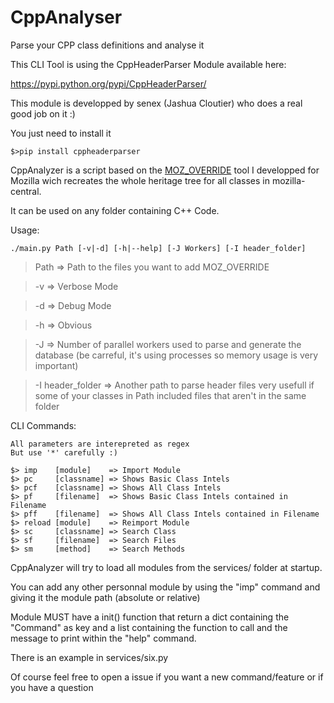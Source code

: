CppAnalyser
===========

Parse your CPP class definitions and analyse it

This CLI Tool is using the CppHeaderParser Module available here:

https://pypi.python.org/pypi/CppHeaderParser/

This module is developped by senex (Jashua Cloutier) who does a real good job on it :)

You just need to install it
```
$>pip install cppheaderparser
```

CppAnalyzer is a script based on the [MOZ_OVERRIDE](https://github.com/Sixdsn/MOZ_OVERRIDE) tool
I developped for Mozilla wich recreates the whole heritage tree for all classes in mozilla-central.

It can be used on any folder containing C++ Code.

Usage:

`./main.py Path [-v|-d] [-h|--help] [-J Workers] [-I header_folder]`

> Path		  => Path to the files you want to add MOZ_OVERRIDE

> -v 		  => Verbose Mode

> -d 		  => Debug Mode

> -h		  => Obvious

> -J      => Number of parallel workers used to parse and generate the database (be carreful, it's using processes so memory usage is very important)

> -I header_folder  => Another path to parse header files very usefull if some of your classes in Path included files that aren't in the same folder


CLI Commands:

```
All parameters are interepreted as regex
But use '*' carefully :)

$> imp    [module]    => Import Module
$> pc     [classname] => Shows Basic Class Intels
$> pcf    [classname] => Shows All Class Intels
$> pf     [filename]  => Shows Basic Class Intels contained in Filename
$> pff    [filename]  => Shows All Class Intels contained in Filename
$> reload [module]    => Reimport Module
$> sc     [classname] => Search Class
$> sf     [filename]  => Search Files
$> sm     [method]    => Search Methods
```
CppAnalyzer will try to load all modules from the services/ folder at startup.

You can add any other personnal module by using the "imp" command and giving it the module path (absolute or relative)

Module MUST have a init() function that return a dict containing the "Command" as key and a list containing the function to call and the message to print within the "help" command.

There is an example in services/six.py


Of course feel free to open a issue if you want a new command/feature or if you have a question

